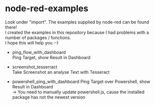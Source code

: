 # node-red-examples
Look under "import". The examples supplied by node-red can be found there!</br>
I created the examples in this repository because I had problems with a number of packages / functions. </br>
I hope this will help you :-)

* ping_flow_with_dashboard</br>
    Ping Target, show Result in Dashboard
    
* screenshot_tesserract</br>
    Take Screenshot an analyse Text with Tesseract
    
* powershell_ping_with_dashboard
    Ping Target over Powershell, show Result in Dashboard</br>
    -> You need to manually update powershell.js, cause the installed package has not the newest version
